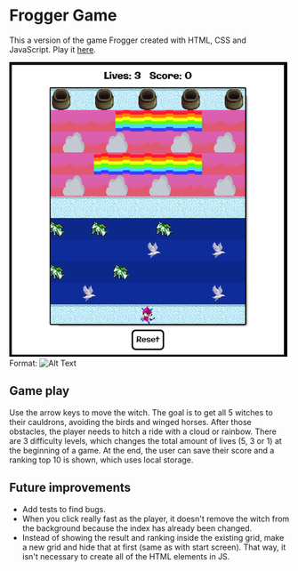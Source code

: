 # Frogger Game
This a version of the game Frogger created with HTML, CSS and JavaScript. Play it [here](https://didemertens.github.io/sei-project-1/).

![Frogger screenshot](/assets/frogger-scr.png)
Format: ![Alt Text](url)

## Game play
Use the arrow keys to move the witch. The goal is to get all 5 witches to their cauldrons, avoiding the birds and winged horses. After those obstacles, the player needs to hitch a ride with a cloud or rainbow. There are 3 difficulty levels, which changes the total amount of lives (5, 3 or 1) at the beginning of a game. At the end, the user can save their score and a ranking top 10 is shown, which uses local storage. 

## Future improvements
* Add tests to find bugs.
* When you click really fast as the player, it doesn't remove the witch from the background because the index has already been changed.
* Instead of showing the result and ranking inside the existing grid, make a new grid and hide that at first (same as with start screen). That way, it isn't necessary to create all of the HTML elements in JS.
